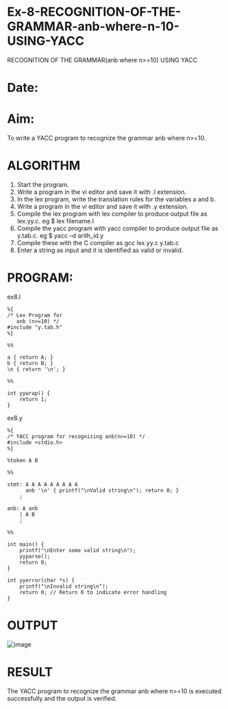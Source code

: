 # Ex-8-RECOGNITION-OF-THE-GRAMMAR-anb-where-n-10-USING-YACC
RECOGNITION OF THE GRAMMAR(anb where n>=10) USING YACC
# Date:
# Aim:
To write a YACC program to recognize the grammar anb where n>=10.
# ALGORITHM
1.	Start the program.
2.	Write a program in the vi editor and save it with .l extension.
3.	In the lex program, write the translation rules for the variables a and b.
4.	Write a program in the vi editor and save it with .y extension.
5.	Compile the lex program with lex compiler to produce output file as lex.yy.c. eg $ lex filename.l
6.	Compile the yacc program with yacc compiler to produce output file as y.tab.c. eg $ yacc –d arith_id.y
7.	Compile these with the C compiler as gcc lex.yy.c y.tab.c
8.	Enter a string as input and it is identified as valid or invalid.
# PROGRAM:
ex8.l
```
%{
/* Lex Program for
   anb (n>=10) */
#include "y.tab.h"
%}

%%

a { return A; }
b { return B; }
\n { return '\n'; }

%%

int yywrap() {
    return 1;
}
```
ex8.y
```
%{
/* YACC program for recognizing anb(n>=10) */
#include <stdio.h>
%}

%token A B

%%

stmt: A A A A A A A A A
      anb '\n' { printf("\nValid string\n"); return 0; }
    ;

anb: A anb
    | A B
    ;

%%

int main() {
    printf("\nEnter some valid string\n");
    yyparse();
    return 0;
}

int yyerror(char *s) {
    printf("\nInvalid string\n");
    return 0; // Return 0 to indicate error handling
}
```

# OUTPUT

![image](https://github.com/Akshayasakthivels/Ex-8-RECOGNITION-OF-THE-GRAMMAR-anb-where-n-10-USING-YACC/assets/144870561/fb7d4e96-5124-452c-b942-381bb47e8c06)


# RESULT
The YACC program to recognize the grammar anb where n>=10 is executed successfully and the output is verified.
 

